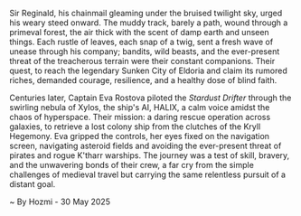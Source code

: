 
Sir Reginald, his chainmail gleaming under the bruised twilight sky, urged his weary steed onward.  The muddy track, barely a path, wound through a primeval forest, the air thick with the scent of damp earth and unseen things.  Each rustle of leaves, each snap of a twig, sent a fresh wave of unease through his company; bandits, wild beasts, and the ever-present threat of the treacherous terrain were their constant companions.  Their quest, to reach the legendary Sunken City of Eldoria and claim its rumored riches, demanded courage, resilience, and a healthy dose of blind faith.

Centuries later, Captain Eva Rostova piloted the *Stardust Drifter* through the swirling nebula of Xylos, the ship's AI, HALIX, a calm voice amidst the chaos of hyperspace. Their mission: a daring rescue operation across galaxies, to retrieve a lost colony ship from the clutches of the Kryll Hegemony.  Eva gripped the controls, her eyes fixed on the navigation screen, navigating asteroid fields and avoiding the ever-present threat of pirates and rogue K'tharr warships.  The journey was a test of skill, bravery, and the unwavering bonds of their crew, a far cry from the simple challenges of medieval travel but carrying the same relentless pursuit of a distant goal.

~ By Hozmi - 30 May 2025
